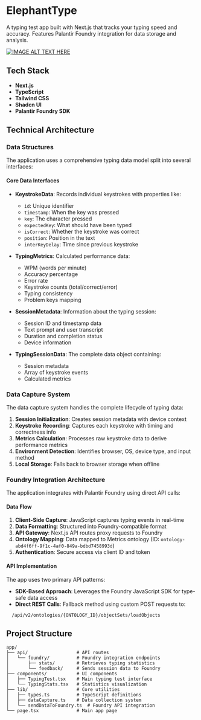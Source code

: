 # ElephantType

A typing test app built with Next.js that tracks your typing speed and accuracy. Features Palantir Foundry integration for data storage and analysis.

[![IMAGE ALT TEXT HERE](https://img.youtube.com/vi/YOUTUBE_VIDEO_ID_HERE/0.jpg)](https://www.youtube.com/watch?v=KZmsvFQx5mY)



## Tech Stack

- **Next.js**
- **TypeScript**
- **Tailwind CSS**
- **Shadcn UI**
- **Palantir Foundry SDK**

## Technical Architecture

### Data Structures

The application uses a comprehensive typing data model split into several interfaces:

#### Core Data Interfaces

- **KeystrokeData**: Records individual keystrokes with properties like:
  - `id`: Unique identifier
  - `timestamp`: When the key was pressed
  - `key`: The character pressed
  - `expectedKey`: What should have been typed
  - `isCorrect`: Whether the keystroke was correct
  - `position`: Position in the text
  - `interKeyDelay`: Time since previous keystroke

- **TypingMetrics**: Calculated performance data:
  - WPM (words per minute)
  - Accuracy percentage
  - Error rate
  - Keystroke counts (total/correct/error)
  - Typing consistency
  - Problem keys mapping

- **SessionMetadata**: Information about the typing session:
  - Session ID and timestamp data
  - Text prompt and user transcript
  - Duration and completion status
  - Device information

- **TypingSessionData**: The complete data object containing:
  - Session metadata
  - Array of keystroke events
  - Calculated metrics

### Data Capture System

The data capture system handles the complete lifecycle of typing data:

1. **Session Initialization**: Creates session metadata with device context
2. **Keystroke Recording**: Captures each keystroke with timing and correctness info
3. **Metrics Calculation**: Processes raw keystroke data to derive performance metrics
4. **Environment Detection**: Identifies browser, OS, device type, and input method
5. **Local Storage**: Falls back to browser storage when offline

### Foundry Integration Architecture

The application integrates with Palantir Foundry using direct API calls:

#### Data Flow

1. **Client-Side Capture**: JavaScript captures typing events in real-time
2. **Data Formatting**: Structured into Foundry-compatible format
3. **API Gateway**: Next.js API routes proxy requests to Foundry
4. **Ontology Mapping**: Data mapped to Metrics ontology (ID: `ontology-abd4f6ff-9f1c-4af0-849a-bdbd7458993d`)
5. **Authentication**: Secure access via client ID and token

#### API Implementation

The app uses two primary API patterns:

- **SDK-Based Approach**: Leverages the Foundry JavaScript SDK for type-safe data access
- **Direct REST Calls**: Fallback method using custom POST requests to:
```
  /api/v2/ontologies/{ONTOLOGY_ID}/objectSets/loadObjects
```

## Project Structure

```
app/
├── api/                  # API routes
│   └── foundry/          # Foundry integration endpoints
│       ├── stats/        # Retrieves typing statistics
│       └── feedback/     # Sends session data to Foundry
├── components/           # UI components
│   ├── TypingTest.tsx    # Main typing test interface
│   └── TypingStats.tsx   # Statistics visualization
├── lib/                  # Core utilities
│   ├── types.ts          # TypeScript definitions
│   ├── dataCapture.ts    # Data collection system
│   └── sendDataToFoundry.ts  # Foundry API integration
└── page.tsx              # Main app page
```
